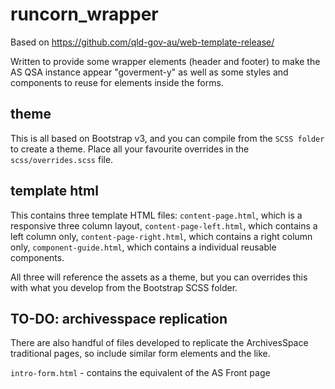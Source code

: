 # runcorn_wrapper

Based on https://github.com/qld-gov-au/web-template-release/

Written to provide some wrapper elements (header and footer) to make the AS QSA instance appear "goverment-y" as well as some styles and components to reuse for elements inside the forms.

## theme

This is all based on Bootstrap v3, and you can compile from the `SCSS folder` to create a theme. Place all your favourite overrides in the `scss/overrides.scss` file.

## template html

This contains three template HTML files:
`content-page.html`, which is a responsive three column layout,
`content-page-left.html`, which contains a left column only,
`content-page-right.html`, which contains a right column only,
`component-guide.html`, which contains a individual reusable components.

All three will reference the assets as a theme, but you can overrides this with what you develop from the Bootstrap SCSS folder.

## TO-DO: archivesspace replication

There are also handful of files developed to replicate the ArchivesSpace traditional pages, so include similar form elements and the like.

`intro-form.html` - contains the equivalent of the AS Front page

